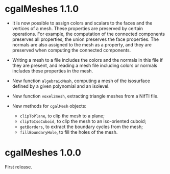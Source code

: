 # cgalMeshes 1.1.0

- It is now possible to assign colors and scalars to the faces and the vertices of a mesh. These properties are preserved by certain operations. For example, the computation of the connected components preserves all properties, the union preserves the face properties. The normals are also assigned to the mesh as a property, and they are preserved when computing the connected components.

- Writing a mesh to a file includes the colors and the normals in this file if they are present, and reading a mesh file including colors or normals includes these properties in the mesh. 

- New function `algebraicMesh`, computing a mesh of the isosurface defined by a given polynomial and an isolevel.

- New function `voxel2mesh`, extracting triangle meshes from a NifTI file.

- New methods for `cgalMesh` objects:
  * `clipToPlane`, to clip the mesh to a plane;
  * `clipToIsoCuboid`, to clip the mesh to an iso-oriented cuboid;
  * `getBorders`, to extract the boundary cycles from the mesh;
  * `fillBoundaryHole`, to fill the holes of the mesh.


# cgalMeshes 1.0.0

First release.
